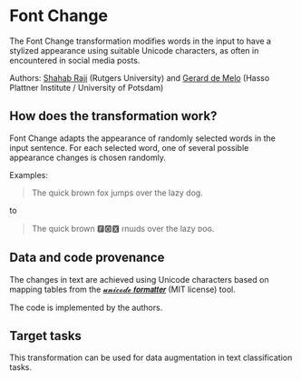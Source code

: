 # Font Change

The Font Change transformation modifies words in the input to have a stylized appearance using suitable Unicode characters, as often in encountered in social media posts.

Authors: [Shahab Raji](mailto:shahab.raji@rutgers.edu) (Rutgers University) and [Gerard de Melo](http://gerard.demelo.org/)
(Hasso Plattner Institute / University of Potsdam)


## How does the transformation work?

Font Change adapts the appearance of randomly selected words in the input sentence. For each selected word, one of several possible appearance changes is chosen randomly.

Examples:

> The quick brown fox jumps over the lazy dog.

to

> The quick brown 🅵🅾🆇 ɾnɯds over the lazy ᴅᴏɢ.

## Data and code provenance

The changes in text are achieved using Unicode characters based on mapping tables from the [𝓾𝓷𝓲𝓬𝓸𝓭𝓮 𝙛𝙤𝙧𝙢𝙖𝙩𝙩𝙚𝙧](https://github.com/DenverCoder1/unicode-formatter) (MIT license) tool.

The code is implemented by the authors.

## Target tasks

This transformation can be used for data augmentation in text classification tasks.

